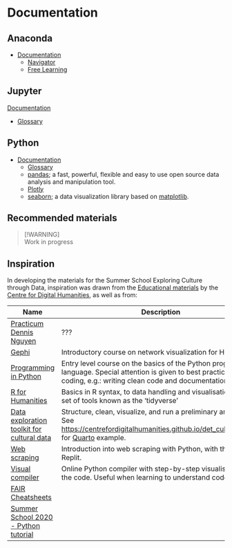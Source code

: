 # Documentation

## Anaconda
- [Documentation](https://docs.anaconda.com/)
    - [Navigator](https://docs.anaconda.com/navigator/)
    - [Free Learning](https://freelearning.anaconda.cloud/)

## Jupyter
[Documentation](https://docs.jupyter.org/en/latest/)
- [Glossary](https://docs.jupyter.org/en/latest/glossary.html)

## Python
- [Documentation](https://docs.python.org/3/)
    - [Glossary](https://docs.python.org/3/glossary.html)
    - [pandas](https://pandas.pydata.org/); a fast, powerful, flexible and easy to use open source data analysis and manipulation tool.
    - [Plotly](https://plotly.com/python/)
    - [seaborn](https://seaborn.pydata.org/); a data visualization library based on [matplotlib](https://matplotlib.org/).

## Recommended materials
> [!WARNING]\
> Work in progress

## Inspiration

In developing the materials for the Summer School Exploring Culture through Data, inspiration was drawn from the [Educational materials](https://github.com/CentreForDigitalHumanities/Education) by the [Centre for Digital Humanities](https://cdh.uu.nl/), as well as from:

| Name | Description |
| --- | --- |
| [Practicum Dennis Nguyen](https://solisservices.sharepoint.com/:f:/r/sites/DataSummerSchool2024-Organisatie/Shared%20Documents/Organisatie/Dennis%20practicum?csf=1&web=1&e=HxsDhg) | ??? | 
| [Gephi](https://github.com/CentreForDigitalHumanities/Gephi/) | Introductory course on network visualization for Humanities. |
| [Programming in Python](https://github.com/UUDigitalHumanitieslab/programming-in-python) | Entry level course on the basics of the Python programming language. Special attention is given to best practices in coding, e.g.: writing clean code and documentation. |
| [R for Humanities](https://github.com/CentreForDigitalHumanities/workshop-r-for-humanities) | Basics in R syntax, to data handling and visualisation using a set of tools known as the ‘tidyverse’ | 
| [Data exploration toolkit for cultural data](https://github.com/CentreForDigitalHumanities/det_cultural_data) | Structure, clean, visualize, and run a preliminary analysis. See https://centrefordigitalhumanities.github.io/det_cultural_data/ for [Quarto](https://quarto.org/) example. |
| [Web scraping](https://github.com/CentreForDigitalHumanities/workshop-web-scraping) | Introduction into web scraping with Python, with the use of Replit. |
| [Visual compiler](https://pythontutor.com/python-compiler.html#mode=edit) | Online Python compiler with step-by-step visualisation of the code. Useful when learning to understand code. |
| [FAIR Cheatsheets](https://github.com/UtrechtUniversity/FAIR-Cheatsheets) | |
| [Summer School 2020 - Python tutorial](https://gitlab.com/utrecht-data-school/education/summer-school/python-tutorial/) | |  
